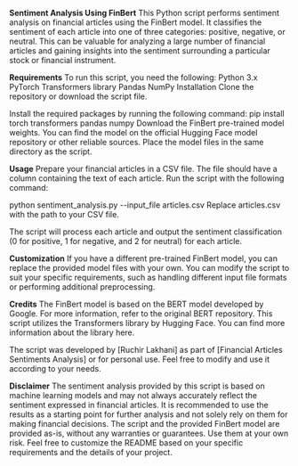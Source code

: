 **Sentiment Analysis Using FinBert**
This Python script performs sentiment analysis on financial articles using the FinBert model. It classifies the sentiment of each article into one of three categories: positive, negative, or neutral. This can be valuable for analyzing a large number of financial articles and gaining insights into the sentiment surrounding a particular stock or financial instrument.

**Requirements**
To run this script, you need the following:
  Python 3.x
  PyTorch
  Transformers library
  Pandas
  NumPy
  Installation
  Clone the repository or download the script file.

Install the required packages by running the following command:
pip install torch transformers pandas numpy
Download the FinBert pre-trained model weights. You can find the model on the official Hugging Face model repository or other reliable sources. Place the model files in the same directory as the script.

**Usage**
Prepare your financial articles in a CSV file. The file should have a column containing the text of each article.
Run the script with the following command:

python sentiment_analysis.py --input_file articles.csv
Replace articles.csv with the path to your CSV file.

The script will process each article and output the sentiment classification (0 for positive, 1 for negative, and 2 for neutral) for each article.

**Customization**
If you have a different pre-trained FinBert model, you can replace the provided model files with your own.
You can modify the script to suit your specific requirements, such as handling different input file formats or performing additional preprocessing.

**Credits**
The FinBert model is based on the BERT model developed by Google. For more information, refer to the original BERT repository.
This script utilizes the Transformers library by Hugging Face. You can find more information about the library here.

The script was developed by [Ruchir Lakhani] as part of [Financial Articles Sentiments Analysis] or for personal use. Feel free to modify and use it according to your needs.

**Disclaimer**
The sentiment analysis provided by this script is based on machine learning models and may not always accurately reflect the sentiment expressed in financial articles. It is recommended to use the results as a starting point for further analysis and not solely rely on them for making financial decisions.
The script and the provided FinBert model are provided as-is, without any warranties or guarantees. Use them at your own risk.
Feel free to customize the README based on your specific requirements and the details of your project.
